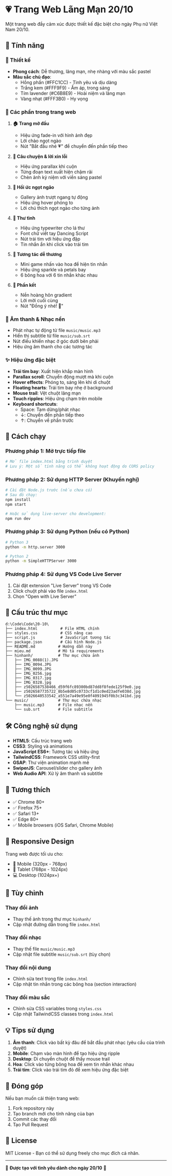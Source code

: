 # 💗 Trang Web Lãng Mạn 20/10

Một trang web đầy cảm xúc được thiết kế đặc biệt cho ngày Phụ nữ Việt Nam 20/10.

## 🌸 Tính năng

### 🎨 Thiết kế
- **Phong cách**: Dễ thương, lãng mạn, nhẹ nhàng với màu sắc pastel
- **Màu sắc chủ đạo**: 
  - Hồng phấn (#FFC1CC) - Tình yêu và dịu dàng
  - Trắng kem (#FFF9F9) - Ấm áp, trong sáng
  - Tím lavender (#C6B8E9) - Hoài niệm và lãng mạn
  - Vàng nhạt (#FFF3B0) - Hy vọng

### 💌 Các phần trong trang web

1. **🏠 Trang mở đầu**
   - Hiệu ứng fade-in với hình ảnh đẹp
   - Lời chào ngọt ngào
   - Nút "Bắt đầu nhé 💗" để chuyển đến phần tiếp theo

2. **💭 Câu chuyện & lời xin lỗi**
   - Hiệu ứng parallax khi cuộn
   - Từng đoạn text xuất hiện chậm rãi
   - Chèn ảnh kỷ niệm với viền sáng pastel

3. **🌸 Hồi ức ngọt ngão**
   - Gallery ảnh trượt ngang tự động
   - Hiệu ứng hover phóng to
   - Lời chú thích ngọt ngào cho từng ảnh

4. **💞 Thư tình**
   - Hiệu ứng typewriter cho lá thư
   - Font chữ viết tay Dancing Script
   - Nút trái tim với hiệu ứng đập
   - Tin nhắn ẩn khi click vào trái tim

5. **🎁 Tương tác dễ thương**
   - Mini game nhấn vào hoa để hiện tin nhắn
   - Hiệu ứng sparkle và petals bay
   - 6 bông hoa với 6 tin nhắn khác nhau

6. **🌅 Phần kết**
   - Nền hoàng hôn gradient
   - Lời mời cuối cùng
   - Nút "Đồng ý nhé! 💬"

### 🎵 Âm thanh & Nhạc nền
- Phát nhạc tự động từ file `music/music.mp3`
- Hiển thị subtitle từ file `music/sub.srt`
- Nút điều khiển nhạc ở góc dưới bên phải
- Hiệu ứng âm thanh cho các tương tác

### ✨ Hiệu ứng đặc biệt
- **Trái tim bay**: Xuất hiện khắp màn hình
- **Parallax scroll**: Chuyển động mượt mà khi cuộn
- **Hover effects**: Phóng to, sáng lên khi di chuột
- **Floating hearts**: Trái tim bay nhẹ ở background
- **Mouse trail**: Vệt chuột lãng mạn
- **Touch ripples**: Hiệu ứng chạm trên mobile
- **Keyboard shortcuts**: 
  - Space: Tạm dừng/phát nhạc
  - ↓: Chuyển đến phần tiếp theo
  - ↑: Chuyển về phần trước

## 🚀 Cách chạy

### Phương pháp 1: Mở trực tiếp file
```bash
# Mở file index.html bằng trình duyệt
# Lưu ý: Một số tính năng có thể không hoạt động do CORS policy
```

### Phương pháp 2: Sử dụng HTTP Server (Khuyến nghị)
```bash
# Cài đặt Node.js trước (nếu chưa có)
# Sau đó chạy:
npm install
npm start

# Hoặc sử dụng live-server cho development:
npm run dev
```

### Phương pháp 3: Sử dụng Python (nếu có Python)
```bash
# Python 3
python -m http.server 3000

# Python 2
python -m SimpleHTTPServer 3000
```

### Phương pháp 4: Sử dụng VS Code Live Server
1. Cài đặt extension "Live Server" trong VS Code
2. Click chuột phải vào file `index.html`
3. Chọn "Open with Live Server"

## 📁 Cấu trúc thư mục

```
d:\Code\Code\20-10\
├── index.html          # File HTML chính
├── styles.css          # CSS nâng cao
├── script.js           # JavaScript tương tác
├── package.json        # Cấu hình Node.js
├── README.md          # Hướng dẫn này
├── mieu.md            # Mô tả requirements
├── hinhanh/           # Thư mục chứa ảnh
│   ├── IMG_0088(1).JPG
│   ├── IMG_0094.JPG
│   ├── IMG_0099.JPG
│   ├── IMG_0256.jpg
│   ├── IMG_0317.jpg
│   ├── IMG_0328.jpg
│   ├── z5026587538466_d59f6fc89300bd87dd8f8fede125f9e0.jpg
│   ├── z5026587735722_8b5e8d05c0733cf1d1c0ed23adfe038d.jpg
│   └── z5026640533542_a551e7a49e95e0f4091945f0b3c341bd.jpg
└── music/             # Thư mục chứa nhạc
    ├── music.mp3      # File nhạc nền
    └── sub.srt        # File subtitle
```

## 🛠️ Công nghệ sử dụng

- **HTML5**: Cấu trúc trang web
- **CSS3**: Styling và animations
- **JavaScript ES6+**: Tương tác và hiệu ứng
- **TailwindCSS**: Framework CSS utility-first
- **GSAP**: Thư viện animation mạnh mẽ
- **SwiperJS**: Carousel/slider cho gallery ảnh
- **Web Audio API**: Xử lý âm thanh và subtitle

## 🎯 Tương thích

- ✅ Chrome 80+
- ✅ Firefox 75+
- ✅ Safari 13+
- ✅ Edge 80+
- ✅ Mobile browsers (iOS Safari, Chrome Mobile)

## 📱 Responsive Design

Trang web được tối ưu cho:
- 📱 Mobile (320px - 768px)
- 📱 Tablet (768px - 1024px)  
- 💻 Desktop (1024px+)

## 🔧 Tùy chỉnh

### Thay đổi ảnh
- Thay thế ảnh trong thư mục `hinhanh/`
- Cập nhật đường dẫn trong file `index.html`

### Thay đổi nhạc
- Thay thế file `music/music.mp3`
- Cập nhật file subtitle `music/sub.srt` (tùy chọn)

### Thay đổi nội dung
- Chỉnh sửa text trong file `index.html`
- Cập nhật tin nhắn trong các bông hoa (section interaction)

### Thay đổi màu sắc
- Chỉnh sửa CSS variables trong `styles.css`
- Cập nhật TailwindCSS classes trong `index.html`

## 💡 Tips sử dụng

1. **Âm thanh**: Click vào bất kỳ đâu để bắt đầu phát nhạc (yêu cầu của trình duyệt)
2. **Mobile**: Chạm vào màn hình để tạo hiệu ứng ripple
3. **Desktop**: Di chuyển chuột để thấy mouse trail
4. **Hoa**: Click vào từng bông hoa để xem tin nhắn khác nhau
5. **Trái tim**: Click vào trái tim đỏ để xem hiệu ứng đặc biệt

## 🤝 Đóng góp

Nếu bạn muốn cải thiện trang web:
1. Fork repository này
2. Tạo branch mới cho tính năng của bạn
3. Commit các thay đổi
4. Tạo Pull Request

## 📄 License

MIT License - Bạn có thể sử dụng freely cho mục đích cá nhân.

---

💝 **Được tạo với tình yêu dành cho ngày 20/10** 💝